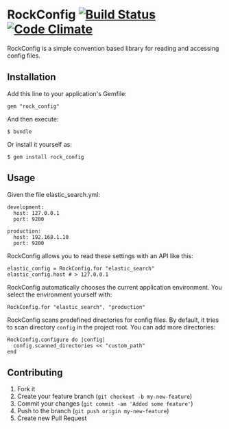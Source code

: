 # RockConfig [![Build Status](https://secure.travis-ci.org/mekishizufu/rock_config.png)](http://travis-ci.org/mekishizufu/rock_config) [![Code Climate](https://codeclimate.com/badge.png)](https://codeclimate.com/github/mekishizufu/rock_config)

RockConfig is a simple convention based library for reading and accessing config files.

## Installation

Add this line to your application's Gemfile:

    gem "rock_config"

And then execute:

    $ bundle

Or install it yourself as:

    $ gem install rock_config

## Usage

Given the file elastic_search.yml:

    development:
      host: 127.0.0.1
      port: 9200

    production:
      host: 192.168.1.10
      port: 9200

RockConfig allows you to read these settings with an API like this:

    elastic_config = RockConfig.for "elastic_search"
    elastic_config.host # > 127.0.0.1

RockConfig automatically chooses the current application environment. You select the environment yourself
with: 

    RockConfig.for "elastic_search", "production"

RockConfig scans predefined directories for config files. By default, it tries to scan directory
`config` in the project root. You can add more directories:

    RockConfig.configure do |config|
      config.scanned_directories << "custom_path"
    end

## Contributing

1. Fork it
2. Create your feature branch (`git checkout -b my-new-feature`)
3. Commit your changes (`git commit -am 'Added some feature'`)
4. Push to the branch (`git push origin my-new-feature`)
5. Create new Pull Request
